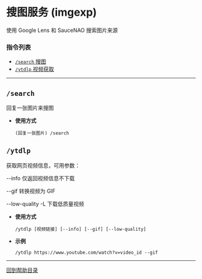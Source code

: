 # 搜图服务 (imgexp)

使用 Google Lens 和 SauceNAO 搜索图片来源

###  指令列表

- [`/search` 搜图](#search)
- [`/ytdlp` 视频获取](#ytdlp)

---


## `/search`

回复一张图片来搜图

- **使用方式**

    `(回复一张图片) /search`



## `/ytdlp`

获取网页视频信息，可用参数：

--info 仅返回视频信息不下载

--gif 转换视频为 GIF

--low-quality -L 下载低质量视频

- **使用方式**

    `/ytdlp [视频链接] [--info] [--gif] [--low-quality]`

- **示例**

    `/ytdlp https://www.youtube.com/watch?v=video_id --gif`




--- 

[回到帮助目录](./main.md)